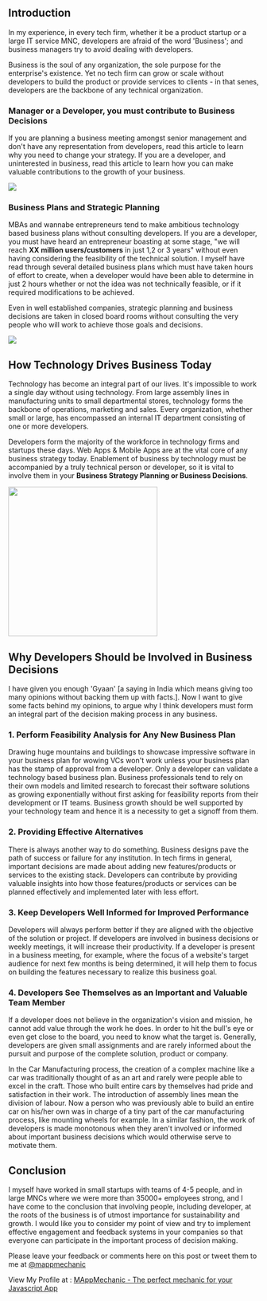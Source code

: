 
## Introduction

In my experience, in every tech firm, whether it be a product startup or a large IT service MNC, developers are afraid of the word 'Business'; and business managers try to avoid dealing with developers.  

Business is the soul of any organization, the sole purpose for the enterprise's existence. Yet no tech firm can grow or scale without developers to build the product or provide services to clients - in that senes, developers are the backbone of any technical organization. 

### Manager or a Developer, you must contribute to Business Decisions

If you are planning a business meeting amongst senior management and don't have any representation from developers, read this article to learn why you need to change your strategy. If you are a developer, and uninterested in business, read this article to learn how you can make valuable contributions to the growth of your business.

<img src="https://cloud.githubusercontent.com/assets/4088925/6925123/f006b8d8-d7fa-11e4-87f8-9f4bd557f8dd.png">

### Business Plans and Strategic Planning

MBAs and wannabe entrepreneurs tend to make ambitious technology based business plans without consulting developers. If you are a developer, you must have heard an entrepreneur boasting at some stage, "we will reach **XX million users/customers** in just 1,2 or 3 years" without even having considering the feasibility of the technical solution. I myself have read through several detailed business plans which must have taken hours of effort to create, when a developer would have been able to determine in just 2 hours whether or not the idea was not technically feasible, or if it required modifications to be achieved.

Even in well established companies, strategic planning and business decisions are taken in closed board rooms without consulting the very people who will work to achieve those goals and decisions.

<img src="https://cloud.githubusercontent.com/assets/4088925/6925057/88f81614-d7fa-11e4-8d16-a31c7e999dd1.png">

## How Technology Drives Business Today

Technology has become an integral part of our lives. It's impossible to work a single day without using technology. From large assembly lines in manufacturing units to small departmental stores, technology forms the backbone of operations, marketing and sales. Every organization, whether small or large, has encompassed an internal IT department consisting of one or more developers.

Developers form the majority of the workforce in technology firms and startups these days. Web Apps & Mobile Apps are at the vital core of any business strategy today. Enablement of business by technology must be accompanied by a truly technical person or developer, so it is vital to involve them in your **Business Strategy Planning or Business Decisions**.

<img src='http://www.middlemarketcenter.org/stuff/contentmgr/files/0/72cb0a5dcf680e13e63b23fd9555eaf9/files/technology_trends_in_business.jpg' width="300px">

## Why Developers Should be Involved in Business Decisions
I have given you enough 'Gyaan' [a saying in India which means giving too many opinions without backing them up with facts.]. Now I want to give some facts behind my opinions, to argue why I think developers must form an integral part of the decision making process in any business.

### 1. Perform Feasibility Analysis for Any New Business Plan
Drawing huge mountains and buildings to showcase impressive software in your business plan for wowing VCs won't work unless your business plan has the stamp of approval from a developer. Only a developer can validate a technology based business plan. Business professionals tend to rely on their own models and limited research to forecast their software solutions as growing exponentially without first asking for feasibility reports from their development or IT teams. Business growth should be well supported by your technology team and hence it is a necessity to get a signoff from them.

### 2. Providing Effective Alternatives
There is always another way to do something. Business designs pave the path of success or failure for any institution. In tech firms in general, important decisions are made about adding new features/products or services to the existing stack. Developers can contribute by providing valuable insights into how those features/products or services can be planned effectively and implemented later with less effort. 

### 3. Keep Developers Well Informed for Improved Performance
Developers will always perform better if they are aligned with the objective of the solution or project. If developers are involved in business decisions or weekly meetings, it will increase their productivity. If a developer is present in a business meeting, for example, where the focus of a website's target audience for next few months is being determined, it will help them to focus on building the features necessary to realize this business goal. 

### 4. Developers See Themselves as an Important and Valuable Team Member
If a developer does not believe in the organization's vision and mission, he cannot add value through the work he does. In order to hit the bull's eye or even get close to the board, you need to know what the target is. Generally, developers are given small assignments and are rarely informed about the pursuit and purpose of the complete solution, product or company. 

In the Car Manufacturing process, the creation of a complex machine like a car was traditionally thought of as an art and rarely were people able to excel in the craft. Those who built entire cars by themselves had pride and satisfaction in their work. The introduction of assembly lines mean the division of labour. Now a person who was previously able to build an entire car on his/her own was in charge of a tiny part of the car manufacturing process, like mounting wheels for example. In a similar fashion, the work of developers is made monotonous when they aren't involved or informed about important business decisions which would otherwise serve to motivate them.

## Conclusion

I myself have worked in small startups with teams of 4-5 people, and in large MNCs where we were more than 35000+ employees strong, and I have come to the conclusion that involving people, including developer, at the roots of the business is of utmost importance for sustainability and growth. I would like you to consider my point of view and try to implement effective engagement and feedback systems in your companies so that everyone can participate in the important process of decision making.

Please leave your feedback or comments here on this post or tweet them to me at <a href="http:twitter.com/mappmechanic">@mappmechanic</a>

View My Profile at : <a href="http://linkedin.com/in/rahatkh">MAppMechanic - The perfect mechanic for your Javascript App </a>
